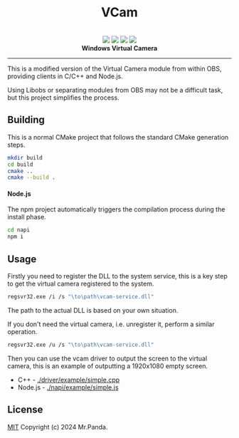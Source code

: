 <!--lint disable no-literal-urls-->
<div align="center">
  <h1>VCam</h1>
</div>
<br/>
<div align="center">
  <img src="https://img.shields.io/github/actions/workflow/status/mycrl/vcam/release.yml?branch=main"/>
  <img src="https://img.shields.io/github/license/mycrl/vcam"/>
  <img src="https://img.shields.io/github/issues/mycrl/vcam"/>
  <img src="https://img.shields.io/github/stars/mycrl/vcam"/>
</div>
<div align="center">
  <strong>Windows Virtual Camera</strong>
</div>

---

This is a modified version of the Virtual Camera module from within OBS, providing clients in C/C++ and Node.js.

Using Libobs or separating modules from OBS may not be a difficult task, but this project simplifies the process.

## Building

This is a normal CMake project that follows the standard CMake generation steps.

```sh
mkdir build
cd build
cmake ..
cmake --build .
```

#### Node.js

The npm project automatically triggers the compilation process during the install phase.

```sh
cd napi
npm i
```

## Usage

Firstly you need to register the DLL to the system service, this is a key step to get the virtual camera registered to the system.

```sh
regsvr32.exe /i /s "\to\path\vcam-service.dll"
```

The path to the actual DLL is based on your own situation.

If you don't need the virtual camera, i.e. unregister it, perform a similar operation.

```sh
regsvr32.exe /u /s "\to\path\vcam-service.dll"
```

Then you can use the vcam driver to output the screen to the virtual camera, this is an example of outputting a 1920x1080 empty screen.

-   C++ - [./driver/example/simple.cpp](./driver/example/simple.cpp)
-   Node.js - [./napi/example/simple.js](./napi/example/simple.js)

## License

[MIT](./LICENSE)
Copyright (c) 2024 Mr.Panda.
